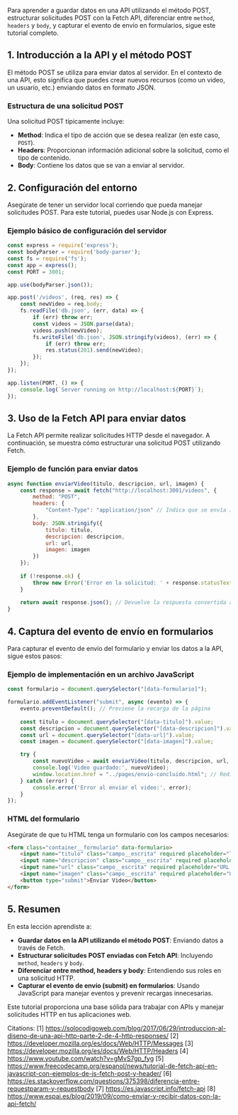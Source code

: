 Para aprender a guardar datos en una API utilizando el método POST, estructurar solicitudes POST con la Fetch API, diferenciar entre `method`, `headers` y `body`, y capturar el evento de envío en formularios, sigue este tutorial completo.

## 1. **Introducción a la API y el método POST**

El método POST se utiliza para enviar datos al servidor. En el contexto de una API, esto significa que puedes crear nuevos recursos (como un video, un usuario, etc.) enviando datos en formato JSON. 

### Estructura de una solicitud POST

Una solicitud POST típicamente incluye:

- **Method**: Indica el tipo de acción que se desea realizar (en este caso, `POST`).
- **Headers**: Proporcionan información adicional sobre la solicitud, como el tipo de contenido.
- **Body**: Contiene los datos que se van a enviar al servidor.

## 2. **Configuración del entorno**

Asegúrate de tener un servidor local corriendo que pueda manejar solicitudes POST. Para este tutorial, puedes usar Node.js con Express.

### Ejemplo básico de configuración del servidor

```javascript
const express = require('express');
const bodyParser = require('body-parser');
const fs = require('fs');
const app = express();
const PORT = 3001;

app.use(bodyParser.json());

app.post('/videos', (req, res) => {
    const newVideo = req.body;
    fs.readFile('db.json', (err, data) => {
        if (err) throw err;
        const videos = JSON.parse(data);
        videos.push(newVideo);
        fs.writeFile('db.json', JSON.stringify(videos), (err) => {
            if (err) throw err;
            res.status(201).send(newVideo);
        });
    });
});

app.listen(PORT, () => {
    console.log(`Server running on http://localhost:${PORT}`);
});
```

## 3. **Uso de la Fetch API para enviar datos**

La Fetch API permite realizar solicitudes HTTP desde el navegador. A continuación, se muestra cómo estructurar una solicitud POST utilizando Fetch.

### Ejemplo de función para enviar datos

```javascript
async function enviarVideo(titulo, descripcion, url, imagen) {
    const response = await fetch("http://localhost:3001/videos", {
        method: "POST",
        headers: {
            "Content-Type": "application/json" // Indica que se envía JSON
        },
        body: JSON.stringify({
            titulo: titulo,
            descripcion: descripcion,
            url: url,
            imagen: imagen
        })
    });
    
    if (!response.ok) {
        throw new Error('Error en la solicitud: ' + response.statusText);
    }
    
    return await response.json(); // Devuelve la respuesta convertida a JSON
}
```

## 4. **Captura del evento de envío en formularios**

Para capturar el evento de envío del formulario y enviar los datos a la API, sigue estos pasos:

### Ejemplo de implementación en un archivo JavaScript

```javascript
const formulario = document.querySelector("[data-formulario]");

formulario.addEventListener("submit", async (evento) => {
    evento.preventDefault(); // Previene la recarga de la página
    
    const titulo = document.querySelector("[data-titulo]").value;
    const descripcion = document.querySelector("[data-descripcion]").value;
    const url = document.querySelector("[data-url]").value;
    const imagen = document.querySelector("[data-imagen]").value;

    try {
        const nuevoVideo = await enviarVideo(titulo, descripcion, url, imagen);
        console.log('Video guardado:', nuevoVideo);
        window.location.href = "../pages/envio-concluido.html"; // Redirige a una página de confirmación
    } catch (error) {
        console.error('Error al enviar el video:', error);
    }
});
```

### HTML del formulario

Asegúrate de que tu HTML tenga un formulario con los campos necesarios:

```html
<form class="container__formulario" data-formulario>
    <input name="titulo" class="campo__escrita" required placeholder="Título del vídeo" data-titulo />
    <input name="descripcion" class="campo__escrita" required placeholder="Descripción del vídeo" data-descripcion />
    <input name="url" class="campo__escrita" required placeholder="URL del vídeo" data-url />
    <input name="imagen" class="campo__escrita" required placeholder="URL de la imagen" data-imagen />
    <button type="submit">Enviar Video</button>
</form>
```

## 5. **Resumen**

En esta lección aprendiste a:

- **Guardar datos en la API utilizando el método POST**: Enviando datos a través de Fetch.
- **Estructurar solicitudes POST enviadas con Fetch API**: Incluyendo `method`, `headers` y `body`.
- **Diferenciar entre method, headers y body**: Entendiendo sus roles en una solicitud HTTP.
- **Capturar el evento de envío (submit) en formularios**: Usando JavaScript para manejar eventos y prevenir recargas innecesarias.

Este tutorial proporciona una base sólida para trabajar con APIs y manejar solicitudes HTTP en tus aplicaciones web.

Citations:
[1] https://solocodigoweb.com/blog/2017/06/29/introduccion-al-diseno-de-una-api-http-parte-2-de-4-http-responses/
[2] https://developer.mozilla.org/es/docs/Web/HTTP/Messages
[3] https://developer.mozilla.org/es/docs/Web/HTTP/Headers
[4] https://www.youtube.com/watch?v=gMvS7gp_fyg
[5] https://www.freecodecamp.org/espanol/news/tutorial-de-fetch-api-en-javascript-con-ejemplos-de-js-fetch-post-y-header/
[6] https://es.stackoverflow.com/questions/375398/diferencia-entre-requestparam-y-requestbody
[7] https://es.javascript.info/fetch-api
[8] https://www.espai.es/blog/2019/09/como-enviar-y-recibir-datos-con-la-api-fetch/